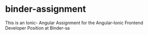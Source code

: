 # binder-assignment
This is an Ionic- Angular Assignment for the Angular-Ionic Frontend Developer Position at Binder-sa
